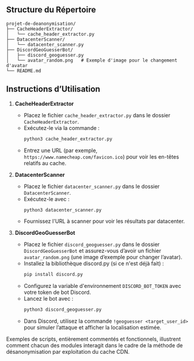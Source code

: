 ## Structure du Répertoire

```
projet-de-deanonymisation/
├── CacheHeaderExtractor/
│   └── cache_header_extractor.py
├── DatacenterScanner/
│   └── datacenter_scanner.py
├── DiscordGeoGuesserBot/
│   ├── discord_geoguesser.py
│   └── avatar_random.png   # Exemple d'image pour le changement d'avatar
└── README.md
```

## Instructions d’Utilisation

1. **CacheHeaderExtractor**  
   - Placez le fichier `cache_header_extractor.py` dans le dossier `CacheHeaderExtractor`.
   - Exécutez-le via la commande :  
     ```bash
     python3 cache_header_extractor.py
     ```
   - Entrez une URL (par exemple, `https://www.namecheap.com/favicon.ico`) pour voir les en-têtes relatifs au cache.

2. **DatacenterScanner**  
   - Placez le fichier `datacenter_scanner.py` dans le dossier `DatacenterScanner`.
   - Exécutez-le avec :  
     ```bash
     python3 datacenter_scanner.py
     ```
   - Fournissez l'URL à scanner pour voir les résultats par datacenter.

3. **DiscordGeoGuesserBot**  
   - Placez le fichier `discord_geoguesser.py` dans le dossier `DiscordGeoGuesserBot` et assurez-vous d’avoir un fichier `avatar_random.png` (une image d’exemple pour changer l’avatar).
   - Installez la bibliothèque discord.py (si ce n'est déjà fait) :
     ```bash
     pip install discord.py
     ```
   - Configurez la variable d'environnement `DISCORD_BOT_TOKEN` avec votre token de bot Discord.
   - Lancez le bot avec :  
     ```bash
     python3 discord_geoguesser.py
     ```
   - Dans Discord, utilisez la commande `!geoguesser <target_user_id>` pour simuler l’attaque et afficher la localisation estimée.


Exemples de scripts, entièrement commentés et fonctionnels, illustrent comment chacun des modules interagit dans le cadre de la méthode de désanonymisation par exploitation du cache CDN.